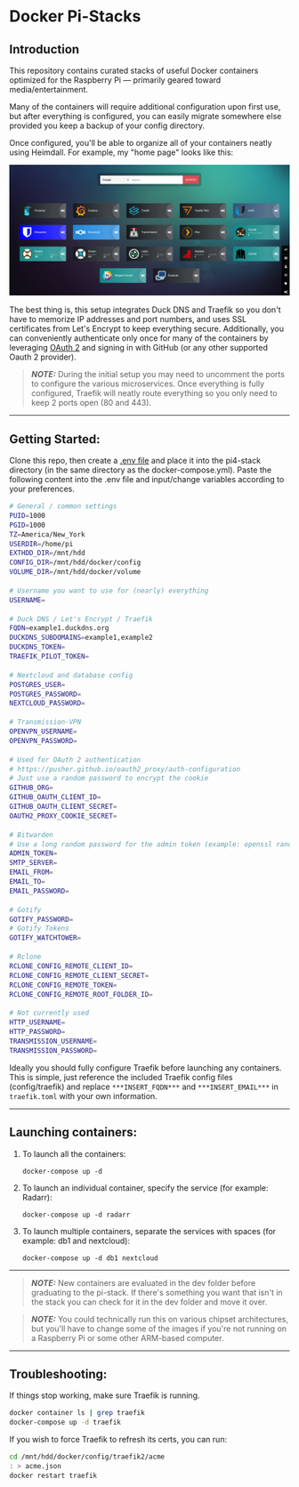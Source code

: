 # Docker Pi-Stacks

## Introduction
This repository contains curated stacks of useful Docker containers optimized for the Raspberry Pi &mdash; primarily geared toward media/entertainment.

Many of the containers will require additional configuration upon first use, but after everything is configured, you can easily migrate somewhere else provided you keep a backup of your config directory.

Once configured, you'll be able to organize all of your containers neatly using Heimdall. For example, my "home page" looks like this:

![documentation/1-heimdall.png](documentation/1-heimdall.png)

The best thing is, this setup integrates Duck DNS and Traefik so you don't have to memorize IP addresses and port numbers, and uses SSL certificates from Let's Encrypt to keep everything secure. Additionally, you can conveniently authenticate only once for many of the containers by leveraging [OAuth 2](documentation/0-oauth2.png) and signing in with GitHub (or any other supported Oauth 2 provider).

> **_NOTE:_**  During the initial setup you may need to uncomment the ports to configure the various microservices. Once everything is fully configured, Traefik will neatly route everything so you only need to keep 2 ports open (80 and 443).

---

## Getting Started:
Clone this repo, then create a [.env file](.env.sample) and place it into the pi4-stack directory (in the same directory as the docker-compose.yml). Paste the following content into the .env file and input/change variables according to your preferences.

```bash
# General / common settings
PUID=1000
PGID=1000
TZ=America/New_York
USERDIR=/home/pi
EXTHDD_DIR=/mnt/hdd
CONFIG_DIR=/mnt/hdd/docker/config
VOLUME_DIR=/mnt/hdd/docker/volume

# Username you want to use for (nearly) everything
USERNAME=

# Duck DNS / Let's Encrypt / Traefik
FQDN=example1.duckdns.org
DUCKDNS_SUBDOMAINS=example1,example2
DUCKDNS_TOKEN=
TRAEFIK_PILOT_TOKEN=

# Nextcloud and database config
POSTGRES_USER=
POSTGRES_PASSWORD=
NEXTCLOUD_PASSWORD=

# Transmission-VPN
OPENVPN_USERNAME=
OPENVPN_PASSWORD=

# Used for OAuth 2 authentication
# https://pusher.github.io/oauth2_proxy/auth-configuration
# Just use a random password to encrypt the cookie
GITHUB_ORG=
GITHUB_OAUTH_CLIENT_ID=
GITHUB_OAUTH_CLIENT_SECRET=
OAUTH2_PROXY_COOKIE_SECRET=

# Bitwarden
# Use a long random password for the admin token (example: openssl rand -base64 48)
ADMIN_TOKEN=
SMTP_SERVER=
EMAIL_FROM=
EMAIL_TO=
EMAIL_PASSWORD=

# Gotify
GOTIFY_PASSWORD=
# Gotify Tokens
GOTIFY_WATCHTOWER=

# Rclone
RCLONE_CONFIG_REMOTE_CLIENT_ID=
RCLONE_CONFIG_REMOTE_CLIENT_SECRET=
RCLONE_CONFIG_REMOTE_TOKEN=
RCLONE_CONFIG_REMOTE_ROOT_FOLDER_ID=

# Not currently used
HTTP_USERNAME=
HTTP_PASSWORD=
TRANSMISSION_USERNAME=
TRANSMISSION_PASSWORD=
```

Ideally you should fully configure Traefik before launching any containers. This is simple, just reference the included Traefik config files (config/traefik) and replace `***INSERT_FQDN***` and `***INSERT_EMAIL***` in `traefik.toml` with your own information.

---

## Launching containers:

1. To launch all the containers:
    ```
    docker-compose up -d
    ```

2. To launch an individual container, specify the service (for example: Radarr):
    ```
    docker-compose up -d radarr
    ```

3. To launch multiple containers, separate the services with spaces (for example: db1 and nextcloud):
    ```
    docker-compose up -d db1 nextcloud
    ```

---

> **_NOTE:_**  New containers are evaluated in the dev folder before graduating to the pi-stack. If there's something you want that isn't in the stack you can check for it in the dev folder and move it over.

> **_NOTE:_**  You could technically run this on various chipset architectures, but you'll have to change some of the images if you're not running on a Raspberry Pi or some other ARM-based computer.

---

## Troubleshooting:

If things stop working, make sure Traefik is running.

```bash
docker container ls | grep traefik
docker-compose up -d traefik
```

If you wish to force Traefik to refresh its certs, you can run:

```bash
cd /mnt/hdd/docker/config/traefik2/acme
: > acme.json
docker restart traefik
```